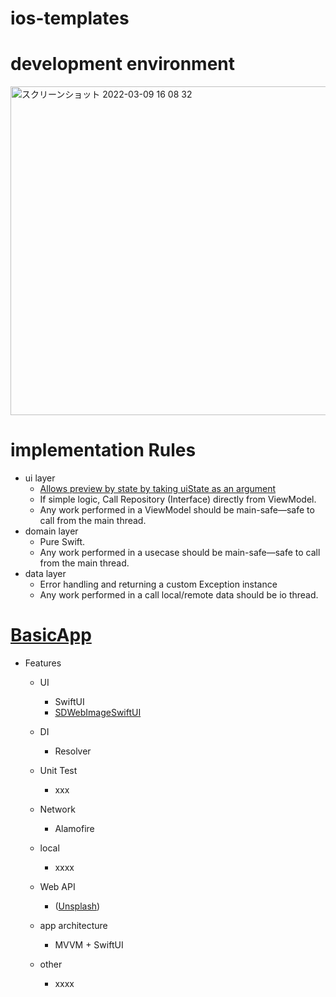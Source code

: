 # ios-templates

# development environment

<img width="526" alt="スクリーンショット 2022-03-09 16 08 32" src="https://user-images.githubusercontent.com/16476224/157390357-2b65b083-7189-4870-a8ff-07899d636695.png">

# implementation Rules

- ui layer
  - [Allows preview by state by taking uiState as an argument](https://github.com/LeoAndo/ios-app-templates/blob/main/BasicApp/BasicApp/Views/Home/HomeView.swift#L53:L73)
  - If simple logic, Call Repository (Interface) directly from ViewModel.
  - Any work performed in a ViewModel should be main-safe—safe to call from the main thread.
- domain layer
  - Pure Swift.
  - Any work performed in a usecase should be main-safe—safe to call from the main thread.
- data layer
  - Error handling and returning a custom Exception instance
  - Any work performed in a call local/remote data should be io thread.

# [BasicApp](https://github.com/LeoAndo/ios-app-templates/tree/main/BasicApp)

- Features
  - UI
    - SwiftUI
    - [SDWebImageSwiftUI](https://github.com/SDWebImage/SDWebImageSwiftUI)
  - DI
    - Resolver
  - Unit Test
    - xxx
  - Network
    -  Alamofire
  - local
    - xxxx
  - Web API 
    - ([Unsplash](https://unsplash.com/documentation)) 
  - app architecture
    - MVVM + SwiftUI

  - other
    - xxxx
